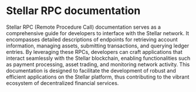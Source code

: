# Stellar RPC documentation

Stellar RPC (Remote Procedure Call) documentation serves as a comprehensive guide for developers to interface with the Stellar network. It encompasses detailed descriptions of endpoints for retrieving account information, managing assets, submitting transactions, and querying ledger entries. By leveraging these RPCs, developers can craft applications that interact seamlessly with the Stellar blockchain, enabling functionalities such as payment processing, asset trading, and monitoring network activity. This documentation is designed to facilitate the development of robust and efficient applications on the Stellar platform, thus contributing to the vibrant ecosystem of decentralized financial services.